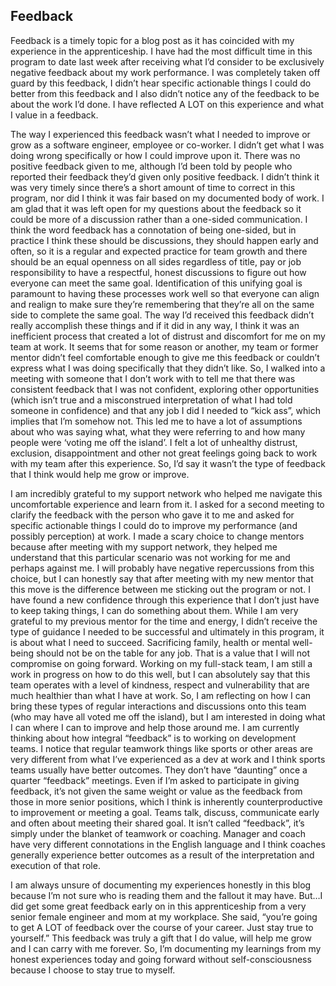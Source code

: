 ## Feedback

Feedback is a timely topic for a blog post as it has coincided with my experience in the apprenticeship. I have had the most difficult time in this program to date last week after receiving what I’d consider to be exclusively negative feedback about my work performance. I was completely taken off guard by this feedback, I didn’t hear specific actionable things I could do better from this feedback and I also didn’t notice any of the feedback to be about the work I’d done. I have reflected A LOT on this experience and what I value in a feedback. 

The way I experienced this feedback wasn’t what I needed to improve or grow as a software engineer, employee or co-worker. I didn’t get what I was doing wrong specifically or how I could improve upon it. There was no positive feedback given to me, although I’d been told by people who reported their feedback they’d given only positive feedback. I didn’t think it was very timely since there’s a short amount of time to correct in this program, nor did I think it was fair based on my documented body of work. I am glad that it was left open for my questions about the feedback so it could be more of a discussion rather than a one-sided communication. I think the word feedback has a connotation of being one-sided, but in practice I think these should be discussions, they should happen early and often, so it is a regular and expected practice for team growth and there should be an equal openness on all sides regardless of title, pay or job responsibility to have a respectful, honest discussions to figure out how everyone can meet the same goal. Identification of this unifying goal is paramount to having these processes work well so that everyone can align and realign to make sure they’re remembering that they’re all on the same side to complete the same goal. The way I’d received this feedback didn’t really accomplish these things and if it did in any way, I think it was an inefficient process that created a lot of distrust and discomfort for me on my team at work. It seems that for some reason or another, my team or former mentor didn’t feel comfortable enough to give me this feedback or couldn’t express what I was doing specifically that they didn’t like. So, I walked into a meeting with someone that I don’t work with to tell me that there was consistent feedback that I was not confident, exploring other opportunities (which isn’t true and a misconstrued interpretation of what I had told someone in confidence) and that any job I did I needed to “kick ass”, which implies that I’m somehow not. This led me to have a lot of assumptions about who was saying what, what they were referring to and how many people were ‘voting me off the island’. I felt a lot of unhealthy distrust, exclusion, disappointment and other not great feelings going back to work with my team after this experience. So, I’d say it wasn’t the type of feedback that I think would help me grow or improve. 

I am incredibly grateful to my support network who helped me navigate this uncomfortable experience and learn from it. I asked for a second meeting to clarify the feedback with the person who gave it to me and asked for specific actionable things I could do to improve my performance (and possibly perception) at work. I made a scary choice to change mentors because after meeting with my support network, they helped me understand that this particular scenario was not working for me and perhaps against me. I will probably have negative repercussions from this choice, but I can honestly say that after meeting with my new mentor that this move is the difference between me sticking out the program or not. I have found a new confidence through this experience that I don’t just have to keep taking things, I can do something about them. While I am very grateful to my previous mentor for the time and energy, I didn’t receive the type of guidance I needed to be successful and ultimately in this program, it is about what I need to succeed. Sacrificing family, health or mental well-being should not be on the table for any job. That is a value that I will not compromise on going forward. Working on my full-stack team, I am still a work in progress on how to do this well, but I can absolutely say that this team operates with a level of kindness, respect and vulnerability that are much healthier than what I have at work. So, I am reflecting on how I can bring these types of regular interactions and discussions onto this team (who may have all voted me off the island), but I am interested in doing what I can where I can to improve and help those around me. I am currently thinking about how integral “feedback” is to working on development teams. I notice that regular teamwork things like sports or other areas are very different from what I’ve experienced as a dev at work and I think sports teams usually have better outcomes. They don’t have “daunting” once a quarter “feedback” meetings. Even if I’m asked to participate in giving feedback, it’s not given the same weight or value as the feedback from those in more senior positions, which I think is inherently counterproductive to improvement or meeting a goal. Teams talk, discuss, communicate early and often about meeting their shared goal. It isn’t called “feedback”, it’s simply under the blanket of teamwork or coaching. Manager and coach have very different connotations in the English language and I think coaches generally experience better outcomes as a result of the interpretation and execution of that role. 

I am always unsure of documenting my experiences honestly in this blog because I’m not sure who is reading them and the fallout it may have. But…I did get some great feedback early on in this apprenticeship from a very senior female engineer and mom at my workplace. She said, “you’re going to get A LOT of feedback over the course of your career. Just stay true to yourself.” This feedback was truly a gift that I do value, will help me grow and I can carry with me forever. So, I’m documenting my learnings from my honest experiences today and going forward without self-consciousness because I choose to stay true to myself. 
